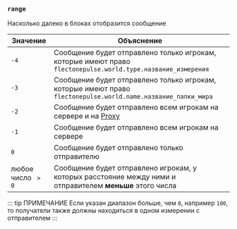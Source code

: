 ### `range`

Насколько далеко в блоках отобразится сообщение

| Значение           | Объяснение                                                                                                    |
|--------------------|---------------------------------------------------------------------------------------------------------------|
| `-4`               | Сообщение будет отправлено только игрокам, которые имеют право `flectonepulse.world.type.название_измерения`  |
| `-3`               | Сообщение будет отправлено только игрокам, которые имеют право `flectonepulse.world.name.название_папки_мира` |
| `-2`               | Сообщение будет отправлено всем игрокам на сервере и на [Proxy](/docs/config/plugin/#proxy)                   |
| `-1`               | Сообщение будет отправлено всем игрокам на сервере                                                            |
| `0`                | Сообщение будет отправлено только отправителю                                                                 |
| любое число ` > 0` | Сообщение будет отправлено игрокам, у которых расстояние между ними и отправителем **меньше** этого числа     |

::: tip ПРИМЕЧАНИЕ
Если указан диапазон больше, чем `0`, например `100`, то получатели также должны находиться в одном измерении с отправителем
:::
